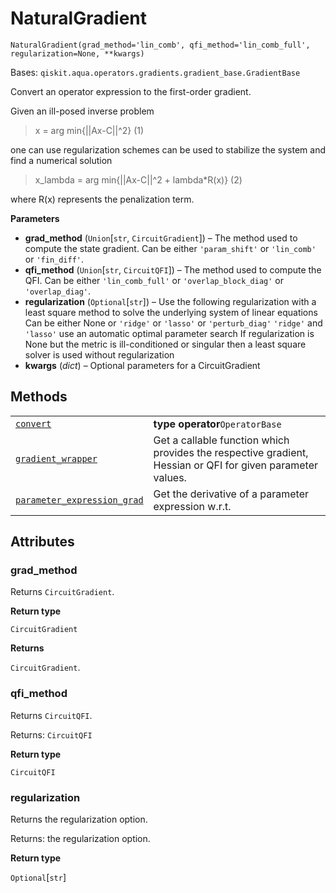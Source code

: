 # NaturalGradient

<span id="undefined" />

`NaturalGradient(grad_method='lin_comb', qfi_method='lin_comb_full', regularization=None, **kwargs)`

Bases: `qiskit.aqua.operators.gradients.gradient_base.GradientBase`

Convert an operator expression to the first-order gradient.

Given an ill-posed inverse problem

> x = arg min\{||Ax-C||^2} (1)

one can use regularization schemes can be used to stabilize the system and find a numerical solution

> x\_lambda = arg min\{||Ax-C||^2 + lambda\*R(x)} (2)

where R(x) represents the penalization term.

**Parameters**

*   **grad\_method** (`Union`\[`str`, `CircuitGradient`]) – The method used to compute the state gradient. Can be either `'param_shift'` or `'lin_comb'` or `'fin_diff'`.
*   **qfi\_method** (`Union`\[`str`, `CircuitQFI`]) – The method used to compute the QFI. Can be either `'lin_comb_full'` or `'overlap_block_diag'` or `'overlap_diag'`.
*   **regularization** (`Optional`\[`str`]) – Use the following regularization with a least square method to solve the underlying system of linear equations Can be either None or `'ridge'` or `'lasso'` or `'perturb_diag'` `'ridge'` and `'lasso'` use an automatic optimal parameter search If regularization is None but the metric is ill-conditioned or singular then a least square solver is used without regularization
*   **kwargs** (*dict*) – Optional parameters for a CircuitGradient

## Methods

|                                                                                                                                                                                                                                                                |                                                                                                            |
| -------------------------------------------------------------------------------------------------------------------------------------------------------------------------------------------------------------------------------------------------------------- | ---------------------------------------------------------------------------------------------------------- |
| [`convert`](qiskit.aqua.operators.gradients.NaturalGradient.convert#qiskit.aqua.operators.gradients.NaturalGradient.convert "qiskit.aqua.operators.gradients.NaturalGradient.convert")                                                                         | **type operator**`OperatorBase`                                                                            |
| [`gradient_wrapper`](qiskit.aqua.operators.gradients.NaturalGradient.gradient_wrapper#qiskit.aqua.operators.gradients.NaturalGradient.gradient_wrapper "qiskit.aqua.operators.gradients.NaturalGradient.gradient_wrapper")                                     | Get a callable function which provides the respective gradient, Hessian or QFI for given parameter values. |
| [`parameter_expression_grad`](qiskit.aqua.operators.gradients.NaturalGradient.parameter_expression_grad#qiskit.aqua.operators.gradients.NaturalGradient.parameter_expression_grad "qiskit.aqua.operators.gradients.NaturalGradient.parameter_expression_grad") | Get the derivative of a parameter expression w\.r.t.                                                       |

## Attributes

<span id="undefined" />

### grad\_method

Returns `CircuitGradient`.

**Return type**

`CircuitGradient`

**Returns**

`CircuitGradient`.

<span id="undefined" />

### qfi\_method

Returns `CircuitQFI`.

Returns: `CircuitQFI`

**Return type**

`CircuitQFI`

<span id="undefined" />

### regularization

Returns the regularization option.

Returns: the regularization option.

**Return type**

`Optional`\[`str`]
